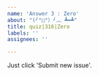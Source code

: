 ```yaml
---
name: 'Answer 3 : Zero'
about: "(╯°□°）╯︵ ┻━┻"
title: quiz|316|Zero
labels: ''
assignees: ''

---
```


Just click 'Submit new issue'.

